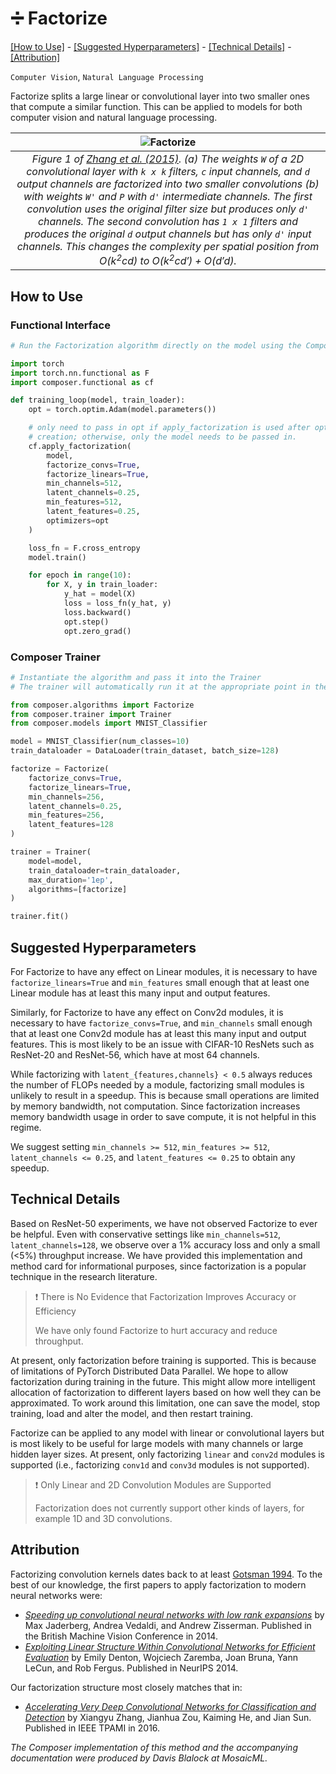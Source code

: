 # ➗ Factorize


[\[How to Use\]](#how-to-use) - [\[Suggested Hyperparameters\]](#suggested-hyperparameters) - [\[Technical Details\]](#technical-details) - [\[Attribution\]](#attribution)

 `Computer Vision`,  `Natural Language Processing`

Factorize splits a large linear or convolutional layer into two smaller ones that compute a similar function.
This can be applied to models for both computer vision and natural language processing.

| ![Factorize](https://storage.googleapis.com/docs.mosaicml.com/images/methods/factorize-no-caption.png) |
|:--:
|*Figure 1 of [Zhang et al. (2015)](https://ieeexplore.ieee.org/abstract/document/7332968). (a) The weights `W` of a 2D convolutional layer with `k x k` filters, `c` input channels, and `d` output channels are factorized into two smaller convolutions (b) with weights `W'` and `P` with `d'` intermediate channels. The first convolution uses the original filter size but produces only `d'` channels. The second convolution has `1 x 1` filters and produces the original `d` output channels but has only `d'` input channels. This changes the complexity per spatial position from $O(k^2cd)$ to $O(k^2cd') + O(d'd)$.*|

## How to Use

### Functional Interface

```python
# Run the Factorization algorithm directly on the model using the Composer functional API

import torch
import torch.nn.functional as F
import composer.functional as cf

def training_loop(model, train_loader):
    opt = torch.optim.Adam(model.parameters())

    # only need to pass in opt if apply_factorization is used after optimizer
    # creation; otherwise, only the model needs to be passed in.
    cf.apply_factorization(
        model,
        factorize_convs=True,
        factorize_linears=True,
        min_channels=512,
        latent_channels=0.25,
        min_features=512,
        latent_features=0.25,
        optimizers=opt
    )

    loss_fn = F.cross_entropy
    model.train()

    for epoch in range(10):
        for X, y in train_loader:
            y_hat = model(X)
            loss = loss_fn(y_hat, y)
            loss.backward()
            opt.step()
            opt.zero_grad()
```

### Composer Trainer

<!--pytest-codeblocks:custom-mark(pytest.mark.gpu)-->
```python
# Instantiate the algorithm and pass it into the Trainer
# The trainer will automatically run it at the appropriate point in the training loop

from composer.algorithms import Factorize
from composer.trainer import Trainer
from composer.models import MNIST_Classifier

model = MNIST_Classifier(num_classes=10)
train_dataloader = DataLoader(train_dataset, batch_size=128)

factorize = Factorize(
    factorize_convs=True,
    factorize_linears=True,
    min_channels=256,
    latent_channels=0.25,
    min_features=256,
    latent_features=128
)

trainer = Trainer(
    model=model,
    train_dataloader=train_dataloader,
    max_duration='1ep',
    algorithms=[factorize]
)

trainer.fit()
```

## Suggested Hyperparameters

For Factorize to have any effect on Linear modules, it is necessary to have `factorize_linears=True` and `min_features` small enough that at least one Linear module has at least this many input and output features.

Similarly, for Factorize to have any effect on Conv2d modules, it is necessary to have `factorize_convs=True`, and `min_channels` small enough that at least one Conv2d module has at least this many input and output features. This is most likely to be an issue with CIFAR-10 ResNets such as ResNet-20 and ResNet-56, which have at most 64 channels.

While factorizing with `latent_{features,channels} < 0.5` always reduces the number of FLOPs needed by a module, factorizing small modules is unlikely to result in a speedup. This is because small operations are limited by memory bandwidth, not computation. Since factorization increases memory bandwidth usage in order to save compute, it is not helpful in this regime.

We suggest setting `min_channels >= 512`, `min_features >= 512`, `latent_channels <= 0.25`, and `latent_features <= 0.25` to obtain any speedup.

## Technical Details

Based on ResNet-50 experiments, we have not observed Factorize to ever be helpful.
Even with conservative settings like `min_channels=512`, `latent_channels=128`, we observe over a 1% accuracy loss and only a small (<5%) throughput increase.
We have provided this implementation and method card for informational purposes, since factorization is a popular technique in the research literature.

> ❗ There is No Evidence that Factorization Improves Accuracy or Efficiency
>
> We have only found Factorize to hurt accuracy and reduce throughput.

At present, only factorization before training is supported. This is because of limitations of PyTorch Distributed Data Parallel.
We hope to allow factorization during training in the future.
This might allow more intelligent allocation of factorization to different layers based on how well they can be approximated.
To work around this limitation, one can save the model, stop training, load and alter the model, and then restart training.

Factorize can be applied to any model with linear or convolutional layers but is most likely to be useful for large models with many channels or large hidden layer sizes.
At present, only factorizing `linear` and `conv2d` modules is supported (i.e., factorizing `conv1d` and `conv3d` modules is not supported).

> ❗ Only Linear and 2D Convolution Modules are Supported
>
> Factorization does not currently support other kinds of layers, for example 1D and 3D convolutions.

## Attribution

Factorizing convolution kernels dates back to at least [Gotsman 1994](https://onlinelibrary.wiley.com/doi/abs/10.1111/1467-8659.1320153). To the best of our knowledge, the first papers to apply factorization to modern neural networks were:
* [*Speeding up convolutional neural networks with low rank expansions*](https://arxiv.org/abs/1405.3866) by Max Jaderberg, Andrea Vedaldi, and Andrew Zisserman. Published in the British Machine Vision Conference in 2014.
* [*Exploiting Linear Structure Within Convolutional Networks for Efficient Evaluation*](https://arxiv.org/abs/1404.0736) by Emily Denton, Wojciech Zaremba, Joan Bruna, Yann LeCun, and Rob Fergus. Published in NeurIPS 2014.

Our factorization structure most closely matches that in:
* [*Accelerating Very Deep Convolutional Networks for Classification and Detection*](https://ieeexplore.ieee.org/abstract/document/7332968) by Xiangyu Zhang, Jianhua Zou, Kaiming He, and Jian Sun. Published in IEEE TPAMI in 2016.

*The Composer implementation of this method and the accompanying documentation were produced by Davis Blalock at MosaicML.*
